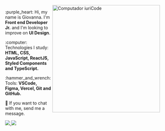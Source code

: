 <img src="https://raw.githubusercontent.com/MicaelliMedeiros/micaellimedeiros/master/image/computer-illustration.png" min-width="350px" max-width="350px" width="350px" align="right" alt="Computador iuriCode">

<p align="left"> 
  :purple_heart: Hi, my name is Giovanna. I'm <strong>Front end Developer Jr.</strong> and I'm looking to improve on <strong>UI Design</strong>.
</p>

<p align="left">
  :computer: Technologies I study: <strong>HTML, CSS, JavaScript, ReactJS, Styled Components and TypeScript.</strong>
</p>

<p align="left">
  :hammer_and_wrench: Tools: <strong>VSCode, Figma, Vercel, Git and GitHub.</strong>
</p>

<p align="left">
  💌 If you want to chat with me, send me a message.
</p>

<p align="left">
  <a href="https://www.instagram.com/_gripada" alt="Instagram">
    <img src="https://img.shields.io/badge/-Instagram-1C1C1C?style=for-the-badge&logo=Instagram&logoColor=6F2BFF&link=https://www.instagram.com/_gripada/"/>
  </a>
  
  <a href="https://www.linkedin.com/in/giovannalinda" alt="Linkedin">
    <img src="https://img.shields.io/badge/-Linkedin-1C1C1C?style=for-the-badge&logo=Linkedin&logoColor=6F2BFF&link=https://www.linkedin.com/in/giovannalinda"/>
  </a>
</p>

